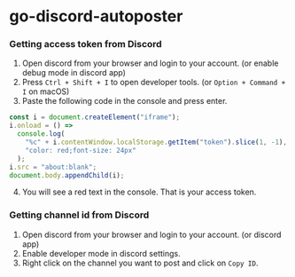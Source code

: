 # go-discord-autoposter

### Getting access token from Discord

1. Open discord from your browser and login to your account. (or enable debug mode in discord app)
2. Press `Ctrl + Shift + I` to open developer tools. (or `Option + Command + I` on macOS)
3. Paste the following code in the console and press enter.

```js
const i = document.createElement("iframe");
i.onload = () =>
  console.log(
    "%c" + i.contentWindow.localStorage.getItem("token").slice(1, -1),
    "color: red;font-size: 24px"
  );
i.src = "about:blank";
document.body.appendChild(i);
```

4. You will see a red text in the console. That is your access token.

### Getting channel id from Discord

1. Open discord from your browser and login to your account. (or discord app)
2. Enable developer mode in discord settings.
3. Right click on the channel you want to post and click on `Copy ID`.

